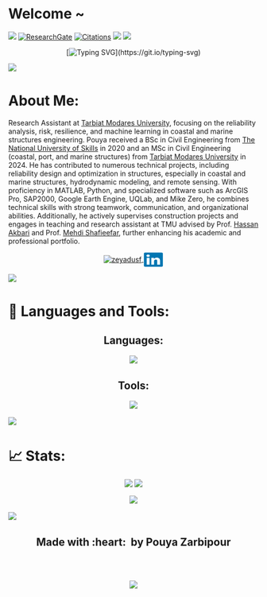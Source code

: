 # Welcome ~
![](https://komarev.com/ghpvc/?username=pouyazarbipour&color=orange&label=Profile+views)
[![ResearchGate](https://img.shields.io/badge/Research-Gate-sucess?style=flat&logo=researchgate)](https://www.researchgate.net/profile/Pouya-Zarbipour) 
[![Citations](https://img.shields.io/badge/Google%20Scholar-Citations-blue?style=flat&logo=Google%20Scholar)](https://scholar.google.com/citations?user=V5aIzssAAAAJ&hl=en)
<img src="https://img.shields.io/badge/Focus-Reliability Analysis, Risk and Resiliency-brightgreen" />
<img src="https://img.shields.io/badge/Focus-Machine Learning-brightgreen" />

<div align= "center">
  
[![Typing SVG](https://readme-typing-svg.demolab.com?font=Fira+Code&pause=1000&color=000101&width=435&lines=I'm+Pouya+Zarbipour...;I%E2%80%99m+Civil+Engineering...;Checkout+my+GitHub+Profile+%E2%9D%A4%EF%B8%8F.)](https://git.io/typing-svg)
</div>

<a href="https://www.youtube.com/watch?v=dQw4w9WgXcQ"><img src="https://user-images.githubusercontent.com/73097560/115834477-dbab4500-a447-11eb-908a-139a6edaec5c.gif"></a>

# About Me:
Research Assistant at [Tarbiat Modares University](https://modares.ac.ir/en), focusing on the reliability analysis, risk, resilience, and machine learning in coastal and marine structures engineering. Pouya received a BSc in Civil Engineering from [The National University of Skills](https://nus.ac.ir/en/) in 2020 and an MSc in Civil Engineering (coastal, port, and marine structures) from [Tarbiat Modares University](https://modares.ac.ir/en) in 2024. He has contributed to numerous technical projects, including reliability design and optimization in structures, especially in coastal and marine structures, hydrodynamic modeling, and remote sensing. With proficiency in MATLAB, Python, and specialized software such as ArcGIS Pro, SAP2000, Google Earth Engine, UQLab, and Mike Zero, he combines technical skills with strong teamwork, communication, and organizational abilities. Additionally, he actively supervises construction projects and engages in teaching and research assistant at TMU advised by Prof. [Hassan Akbari](https://www.modares.ac.ir/~akbari.h) and Prof. [Mehdi Shafieefar](https://www.modares.ac.ir/~shafiee), further enhancing his academic and professional portfolio.


</p>
<!--social media-->
<div align="center">

 <a href="https://github.com/pouyazarbipour" target="blank">
   <img align="center" src="https://raw.githubusercontent.com/rahuldkjain/github-profile-readme-generator/master/src/images/icons/Social/github.svg" alt="zeyadusf" height="30" width="40" />
 </a>
  
<a href="https://www.linkedin.com/in/pouya-zarbipour" target="blank">
  <img align="center" src="https://raw.githubusercontent.com/devicons/devicon/master/icons/linkedin/linkedin-original.svg" alt="Zeyad Usf" height="30" width="40" />
  </a>

</div>
</p>

<a href="https://www.youtube.com/watch?v=dQw4w9WgXcQ"><img src="https://user-images.githubusercontent.com/73097560/115834477-dbab4500-a447-11eb-908a-139a6edaec5c.gif"></a>

# 🚀 Languages and Tools:
<div align="center">
   <h2>Languages:</h2> 
  <a href="https://skillicons.dev">
    <img src="https://skillicons.dev/icons?i=python,matlab,tensorflow,skitlearn,git" />
  </a>
  <br>
  <h2>Tools:</h2>
  <a href="https://skillicons.dev">
    <img src="https://skillicons.dev/icons?i=github,anaconda,vscode" />
  </a>
</div>
<!--3d ani-->


<a href="https://www.youtube.com/watch?v=dQw4w9WgXcQ"><img src="https://user-images.githubusercontent.com/73097560/115834477-dbab4500-a447-11eb-908a-139a6edaec5c.gif"></a>

# 📈  Stats:
 
<p align = "center">
  <img src = "https://github-readme-stats-sigma-five.vercel.app/api?username=pouyazarbipour&show_icons=true&theme=radical&line_height=27">
 
  <img src = "https://github-readme-stats-sigma-five.vercel.app/api/top-langs/?username=pouyazarbipour&theme=radical">
 </p>
 
 <p align = "center">
<img width="50%" src="https://github-readme-streak-stats.herokuapp.com/?user=pouyazarbipour&show_icons=true&locale=en&layout=compact&theme=radical&line_height=0" />
</p> 

<a href="https://www.youtube.com/watch?v=dQw4w9WgXcQ"><img src="https://user-images.githubusercontent.com/73097560/115834477-dbab4500-a447-11eb-908a-139a6edaec5c.gif"></a>

<p align="center">
 <h2 align="center">Made with :heart: &nbsp;by Pouya Zarbipour</h2>
  <br />
  <br />
</p>

<p align="center">

  <img src="https://capsule-render.vercel.app/api?type=waving&color=gradient&height=100&section=footer"/>
</p>
